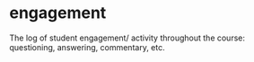 # engagement
The log of student engagement/ activity throughout the course: questioning, answering, commentary, etc.
